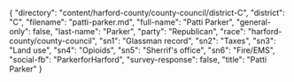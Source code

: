 {
  "directory": "content/harford-county/county-council/district-C",
  "district": "C",
  "filename": "patti-parker.md",
  "full-name": "Patti Parker",
  "general-only": false,
  "last-name": "Parker",
  "party": "Republican",
  "race": "harford-county/county-council",
  "sn1": "Glassman record",
  "sn2": "Taxes",
  "sn3": "Land use",
  "sn4": "Opioids",
  "sn5": "Sherrif's office",
  "sn6": "Fire/EMS",
  "social-fb": "ParkerforHarford",
  "survey-response": false,
  "title": "Patti Parker"
}
